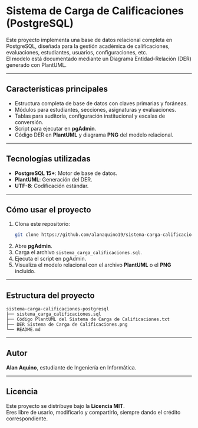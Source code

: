 # Sistema de Carga de Calificaciones (PostgreSQL)

Este proyecto implementa una base de datos relacional completa en PostgreSQL, diseñada para la gestión académica de calificaciones, evaluaciones, estudiantes, usuarios, configuraciones, etc.  
El modelo está documentado mediante un Diagrama Entidad-Relación (DER) generado con PlantUML.

------------------------------------------------------------

## Características principales

- Estructura completa de base de datos con claves primarias y foráneas.
- Módulos para estudiantes, secciones, asignaturas y evaluaciones.
- Tablas para auditoría, configuración institucional y escalas de conversión.
- Script para ejecutar en **pgAdmin**.
- Código DER en **PlantUML** y diagrama **PNG** del modelo relacional.

------------------------------------------------------------

## Tecnologías utilizadas

- **PostgreSQL 15+**: Motor de base de datos.
- **PlantUML**: Generación del DER.
- **UTF-8**: Codificación estándar.

------------------------------------------------------------

## Cómo usar el proyecto

1. Clona este repositorio:
   ```bash
   git clone https://github.com/alanaquino19/sistema-carga-calificaciones-postgresql.git
   ```
2. Abre **pgAdmin**.
3. Carga el archivo `sistema_carga_calificaciones.sql`.
4. Ejecuta el script en pgAdmin.
5. Visualiza el modelo relacional con el archivo **PlantUML** o el **PNG** incluido.

------------------------------------------------------------

## Estructura del proyecto

```
sistema-carga-calificaciones-postgresql
├── sistema_carga_calificaciones.sql
├── Código PlantUML del Sistema de Carga de Calificaciones.txt
├── DER Sistema de Carga de Calificaciones.png
└── README.md
```

------------------------------------------------------------

## Autor

**Alan Aquino**, estudiante de Ingeniería en Informática.

------------------------------------------------------------

## Licencia

Este proyecto se distribuye bajo la **Licencia MIT**.  
Eres libre de usarlo, modificarlo y compartirlo, siempre dando el crédito correspondiente.
